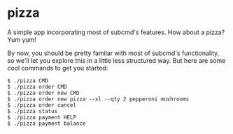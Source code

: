 
# pizza

A simple app incorporating most of subcmd's features. How about a pizza?
Yum yum!

By now, you should be pretty familar with most of subcmd's functionality,
so we'll let you explore this in a little less structured way. But here
are some cool commands to get you started:

    $ ./pizza CMD
    $ ./pizza order CMD
    $ ./pizza order new CMD
    $ ./pizza order new pizza --xl --qty 2 pepperoni mushrooms
    $ ./pizza order cancel
    $ ./pizza status
    $ ./pizza payment HELP
    $ ./pizza payment balance
